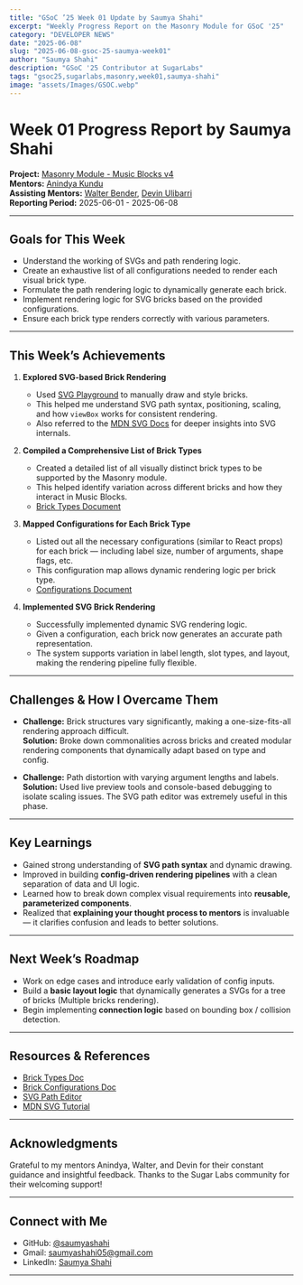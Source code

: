 ```yaml
---
title: "GSoC ’25 Week 01 Update by Saumya Shahi"
excerpt: "Weekly Progress Report on the Masonry Module for GSoC '25"
category: "DEVELOPER NEWS"
date: "2025-06-08"
slug: "2025-06-08-gsoc-25-saumya-week01"
author: "Saumya Shahi"
description: "GSoC '25 Contributor at SugarLabs"
tags: "gsoc25,sugarlabs,masonry,week01,saumya-shahi"
image: "assets/Images/GSOC.webp"
---
```


<!-- markdownlint-disable -->

# Week 01 Progress Report by Saumya Shahi

**Project:** [Masonry Module - Music Blocks v4](https://github.com/sugarlabs/musicblocks-v4)  
**Mentors:** [Anindya Kundu](https://github.com/meganindya/)  
**Assisting Mentors:** [Walter Bender](https://github.com/walterbender/), [Devin Ulibarri](https://github.com/pikurasa/)  
**Reporting Period:** 2025-06-01 - 2025-06-08

---

## Goals for This Week

- Understand the working of SVGs and path rendering logic.
- Create an exhaustive list of all configurations needed to render each visual brick type.
- Formulate the path rendering logic to dynamically generate each brick.
- Implement rendering logic for SVG bricks based on the provided configurations.
- Ensure each brick type renders correctly with various parameters.

---

## This Week’s Achievements

1. **Explored SVG-based Brick Rendering**  
   - Used [SVG Playground](https://yqnn.github.io/svg-path-editor/) to manually draw and style bricks.  
   - This helped me understand SVG path syntax, positioning, scaling, and how `viewBox` works for consistent rendering.  
   - Also referred to the [MDN SVG Docs](https://developer.mozilla.org/en-US/docs/Web/SVG/Tutorials/SVG_from_scratch/Getting_started) for deeper insights into SVG internals.

2. **Compiled a Comprehensive List of Brick Types**  
   - Created a detailed list of all visually distinct brick types to be supported by the Masonry module.  
   - This helped identify variation across different bricks and how they interact in Music Blocks.  
   - [Brick Types Document](https://docs.google.com/document/d/1BswWHadyy4yC3_3vK6KHZnMn0u6jbbYiQ6JQWiqRMLw/edit?tab=t.0)

3. **Mapped Configurations for Each Brick Type**  
   - Listed out all the necessary configurations (similar to React props) for each brick — including label size, number of arguments, shape flags, etc.  
   - This configuration map allows dynamic rendering logic per brick type.  
   - [Configurations Document](https://docs.google.com/document/d/1UJXh3734S138BoTsGulzeTlZXstyvWd6syJK2eclMKI/edit?usp=sharing)

4. **Implemented SVG Brick Rendering**  
   - Successfully implemented dynamic SVG rendering logic.  
   - Given a configuration, each brick now generates an accurate path representation.  
   - The system supports variation in label length, slot types, and layout, making the rendering pipeline fully flexible.

---

## Challenges & How I Overcame Them

- **Challenge:** Brick structures vary significantly, making a one-size-fits-all rendering approach difficult.  
  **Solution:** Broke down commonalities across bricks and created modular rendering components that dynamically adapt based on type and config.

- **Challenge:** Path distortion with varying argument lengths and labels.  
  **Solution:** Used live preview tools and console-based debugging to isolate scaling issues. The SVG path editor was extremely useful in this phase.

---

## Key Learnings

- Gained strong understanding of **SVG path syntax** and dynamic drawing.
- Improved in building **config-driven rendering pipelines** with a clean separation of data and UI logic.
- Learned how to break down complex visual requirements into **reusable, parameterized components**.
- Realized that **explaining your thought process to mentors** is invaluable — it clarifies confusion and leads to better solutions.

---

## Next Week’s Roadmap

- Work on edge cases and introduce early validation of config inputs.
- Build a **basic layout logic**  that dynamically generates a SVGs for a tree of bricks (Multiple bricks rendering).
- Begin implementing **connection logic** based on bounding box / collision detection.

---

## Resources & References

- [Brick Types Doc](https://docs.google.com/document/d/1BswWHadyy4yC3_3vK6KHZnMn0u6jbbYiQ6JQWiqRMLw/edit?tab=t.0)
- [Brick Configurations Doc](https://docs.google.com/document/d/1UJXh3734S138BoTsGulzeTlZXstyvWd6syJK2eclMKI/edit?usp=sharing)
- [SVG Path Editor](https://yqnn.github.io/svg-path-editor/)
- [MDN SVG Tutorial](https://developer.mozilla.org/en-US/docs/Web/SVG/Tutorial)

---

## Acknowledgments

Grateful to my mentors Anindya, Walter, and Devin for their constant guidance and insightful feedback. Thanks to the Sugar Labs community for their welcoming support!

---

## Connect with Me

- GitHub: [@saumyashahi](https://github.com/saumyashahi)
- Gmail: [saumyashahi05@gmail.com](mailto:saumyashahi05@gmail.com)
- LinkedIn: [Saumya Shahi](https://www.linkedin.com/in/saumya-shahi/)

---
